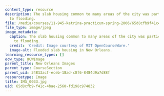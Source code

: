 ```yaml
---
content_type: resource
description: The slab housing common to many areas of the city was particularly vulnerable
  to flooding.
file: /media/courses/11-945-katrina-practicum-spring-2006/65d8cfb9f41c4bae2560fd198c974832_IMG_0033.jpg
file_type: image/jpeg
image_metadata:
  caption: The slab housing common to many areas of the city was particularly vulnerable
    to flooding.
  credit: 'Credit: Image courtesy of MIT OpenCourseWare.'
  image-alt: Flooded slab housing in New Orleans.
learning_resource_types: []
ocw_type: OCWImage
parent_title: New Orleans Images
parent_type: CourseSection
parent_uid: 34813acf-eceb-18ad-c8f6-8484d9a7d88f
resourcetype: Image
title: IMG_0033.jpg
uid: 65d8cfb9-f41c-4bae-2560-fd198c974832
---
```

